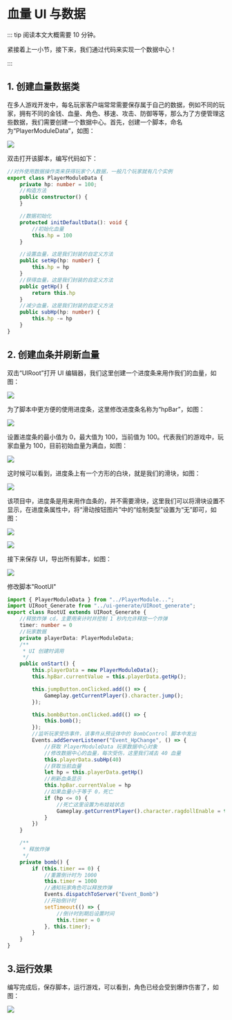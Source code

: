# 血量 UI 与数据

::: tip 阅读本文大概需要 10 分钟。

紧接着上一小节，接下来，我们通过代码来实现一个数据中心！

:::

## 1. 创建血量数据类

在多人游戏开发中，每名玩家客户端常常需要保存属于自己的数据，例如不同的玩家，拥有不同的金钱、血量、角色、移速、攻击、防御等等，那么为了方便管理这些数据，我们需要创建一个数据中心。首先，创建一个脚本，命名为“PlayerModuleData”，如图：

![](https://cdn.233xyx.com/1681133222060_328.png)

双击打开该脚本，编写代码如下：

```TypeScript
//对外使用数据操作类来获得玩家个人数据，一般几个玩家就有几个实例
export class PlayerModuleData {
    private hp: number = 100;
    //构造方法
    public constructor() {
    }

    //数据初始化
    protected initDefaultData(): void {
        //初始化血量
        this.hp = 100
    }

    //设置血量，这是我们封装的自定义方法
    public setHp(hp: number) {
        this.hp = hp
    }
    //获得血量，这是我们封装的自定义方法
    public getHp() {
        return this.hp
    }
    //减少血量，这是我们封装的自定义方法
    public subHp(hp: number) {
        this.hp -= hp
    }
}
```

## 2. 创建血条并刷新血量

双击“UIRoot”打开 UI 编辑器，我们这里创建一个进度条来用作我们的血量，如图：

![](https://cdn.233xyx.com/1681133222265_504.png)

为了脚本中更方便的使用进度条，这里修改进度条名称为“hpBar”，如图：

![](https://cdn.233xyx.com/1681133222110_278.png)

设置进度条的最小值为 0，最大值为 100，当前值为 100。代表我们的游戏中，玩家血量为 100，目前初始血量为满血，如图：

![](https://cdn.233xyx.com/1681133222367_535.png)

这时候可以看到，进度条上有一个方形的白块，就是我们的滑块，如图：

![](https://cdn.233xyx.com/1681133222011_556.png)

该项目中，进度条是用来用作血条的，并不需要滑块，这里我们可以将滑块设置不显示，在进度条属性中，将“滑动按钮图片”中的“绘制类型”设置为“无”即可，如图：

![](https://cdn.233xyx.com/1681133222208_225.png)

![](https://cdn.233xyx.com/1681133221963_922.png)

接下来保存 UI，导出所有脚本，如图：

![](https://cdn.233xyx.com/1681133222159_836.png)

修改脚本"RootUI"

```TypeScript
import { PlayerModuleData } from "../PlayerModule...";
import UIRoot_Generate from "../ui-generate/UIRoot_generate";
export class RootUI extends UIRoot_Generate {
    //释放炸弹 cd，主要用来计时并控制 1 秒内允许释放一个炸弹
    timer: number = 0
    //玩家数据
    private playerData: PlayerModuleData;
    /**
     * UI 创建时调用
     */
    public onStart() {
        this.playerData = new PlayerModuleData();
        this.hpBar.currentValue = this.playerData.getHp();

        this.jumpButton.onClicked.add(() => {
            Gameplay.getCurrentPlayer().character.jump();
        });

        this.bombButton.onClicked.add(() => {
            this.bomb();
        });
        //监听玩家受伤事件，该事件从预设体中的 BombControl 脚本中发出
        Events.addServerListener("Event_HpChange", () => {
            //获取 PlayerModuleData 玩家数据中心对象
            //修改数据中心的血量，每次受伤，这里我们减去 40 血量
            this.playerData.subHp(40)
            //获取当前血量
            let hp = this.playerData.getHp()
            //刷新血条显示
            this.hpBar.currentValue = hp
            //如果血量小于等于 0，死亡
            if (hp <= 0) {
                //死亡这里设置为布娃娃状态
                Gameplay.getCurrentPlayer().character.ragdollEnable = true;
            }
        })
    }

    /**
     * 释放炸弹
     */
    private bomb() {
        if (this.timer == 0) {
            //重置倒计时为 1000
            this.timer = 1000
            //通知玩家角色可以释放炸弹
            Events.dispatchToServer("Event_Bomb")
            //开始倒计时
            setTimeout(() => {
                //倒计时到期后设置时间
                this.timer = 0
            }, this.timer);
        }
    }
}
```

## 3.运行效果

编写完成后，保存脚本，运行游戏，可以看到，角色已经会受到爆炸伤害了，如图：

![](https://cdn.233xyx.com/1681133222315_445.gif)
